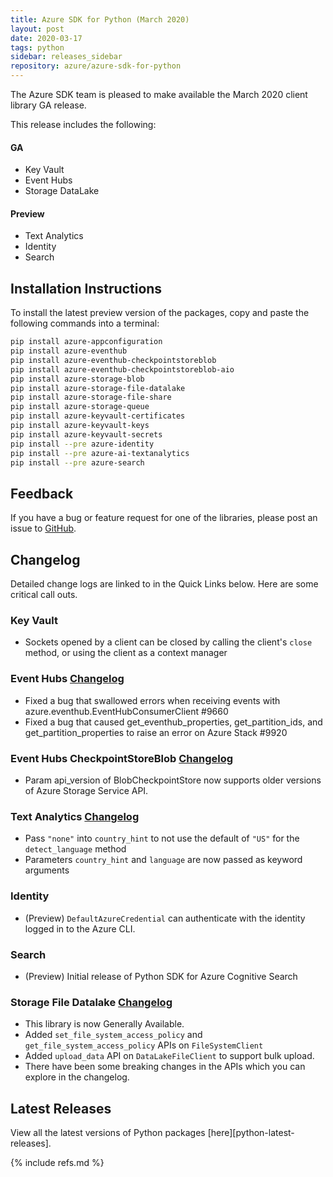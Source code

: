 ```yaml
---
title: Azure SDK for Python (March 2020)
layout: post
date: 2020-03-17
tags: python
sidebar: releases_sidebar
repository: azure/azure-sdk-for-python
---
```


The Azure SDK team is pleased to make available the March 2020 client library GA release.

This release includes the following:

#### GA

- Key Vault
- Event Hubs
- Storage DataLake

#### Preview

- Text Analytics
- Identity
- Search


## Installation Instructions

To install the latest preview version of the packages, copy and paste the following commands into a terminal:

```bash
pip install azure-appconfiguration
pip install azure-eventhub
pip install azure-eventhub-checkpointstoreblob
pip install azure-eventhub-checkpointstoreblob-aio
pip install azure-storage-blob
pip install azure-storage-file-datalake
pip install azure-storage-file-share
pip install azure-storage-queue
pip install azure-keyvault-certificates
pip install azure-keyvault-keys
pip install azure-keyvault-secrets
pip install --pre azure-identity
pip install --pre azure-ai-textanalytics
pip install --pre azure-search
```

## Feedback

If you have a bug or feature request for one of the libraries, please post an issue to [GitHub](https://github.com/azure/azure-sdk-for-python/issues).

## Changelog

Detailed change logs are linked to in the Quick Links below. Here are some critical call outs.

### Key Vault

- Sockets opened by a client can be closed by calling the client's `close` method, or using the client as a context manager

### Event Hubs [Changelog](https://github.com/Azure/azure-sdk-for-python/blob/master/sdk/eventhub/azure-eventhub/CHANGELOG.md#501-2020-03-09)
- Fixed a bug that swallowed errors when receiving events with azure.eventhub.EventHubConsumerClient #9660
- Fixed a bug that caused get_eventhub_properties, get_partition_ids, and get_partition_properties to raise an error on Azure Stack #9920

### Event Hubs CheckpointStoreBlob [Changelog](https://github.com/Azure/azure-sdk-for-python/blob/master/sdk/eventhub/azure-eventhub-checkpointstoreblob/CHANGELOG.md#110-2020-03-09)

- Param api_version of BlobCheckpointStore now supports older versions of Azure Storage Service API.

### Text Analytics [Changelog](https://github.com/Azure/azure-sdk-for-python/blob/master/sdk/textanalytics/azure-ai-textanalytics/CHANGELOG.md#change-log-azure-ai-textanalytics)

- Pass `"none"` into `country_hint` to not use the default of `"US"` for the `detect_language` method
- Parameters `country_hint` and `language` are now passed as keyword arguments

### Identity
- (Preview) `DefaultAzureCredential` can authenticate with the identity logged in to the Azure CLI.

### Search
- (Preview) Initial release of Python SDK for Azure Cognitive Search

### Storage File Datalake [Changelog](https://github.com/Azure/azure-sdk-for-python/blob/master/sdk/storage/azure-storage-file-datalake/CHANGELOG.md)
- This library is now Generally Available.
- Added `set_file_system_access_policy` and `get_file_system_access_policy` APIs on `FileSystemClient`
- Added `upload_data` API on `DataLakeFileClient` to support bulk upload.
- There have been some breaking changes in the APIs which you can explore in the changelog.

## Latest Releases

View all the latest versions of Python packages [here][python-latest-releases].

{% include refs.md %}
